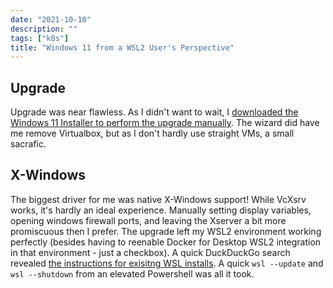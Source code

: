 ```yaml
---
date: "2021-10-10"
description: ""
tags: ["k8s"]
title: "Windows 11 from a WSL2 User's Perspective"
---
```


## Upgrade

Upgrade was near flawless.  As I didn't want to wait, I [downloaded the Windows 11 Installer to perform the upgrade manually](https://www.microsoft.com/en-us/software-download/windows11).  The wizard did have me remove Virtualbox, but as I don't hardly use straight VMs, a small sacrafic.  

## X-Windows

The biggest driver for me was native X-Windows support!  While VcXsrv works, it's hardly an ideal experience.  Manually setting display variables, opening windows firewall ports, and leaving the Xserver a bit more promiscuous then I prefer.  The upgrade left my WSL2 environment working perfectly (besides having to reenable Docker for Desktop WSL2 integration in that environment - just a checkbox).  A quick DuckDuckGo search revealed [the instructions for exisitng WSL installs](https://docs.microsoft.com/en-us/windows/wsl/tutorials/gui-apps#existing-wsl-install).  A quick `wsl --update` and `wsl --shutdown` from an elevated Powershell was all it took.